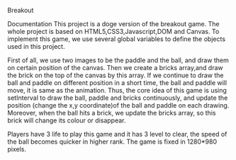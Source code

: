 Breakout 

Documentation
This project is a doge version of the breakout game. The whole project is based on HTML5,CSS3,Javascript,DOM and Canvas. To implement this game, we use several global variables to define the objects used in this project. 

First of all, we use two images to be the paddle and the ball, and draw them on certain position of the canvas. Then we create a bricks array,and draw the brick on the top of the canvas by this array. If we continue to draw the ball and paddle  on different position in a short time, the ball and paddle will move, it is same as the animation. Thus, the core idea of this game is using setInterval to draw the ball, paddle and bricks continuously, and update the position (change the x,y coordinate)of the ball and paddle on each drawing. Moreover, when the ball hits a brick, we update the bricks array, so this brick will change its colour or disappear. 

Players have 3 life to play this game and it has 3 level to clear, the speed of the ball becomes quicker in higher rank. The game is fixed in 1280*980 pixels.
